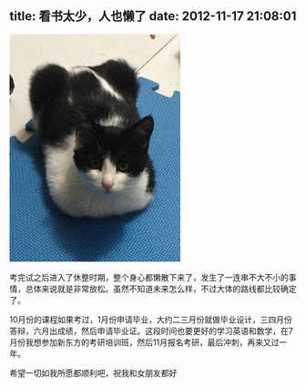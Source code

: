 title: 看书太少，人也懒了
date: 2012-11-17 21:08:01
---

[![](/uploads/2012/11/Vega.jpg "Vega")](/uploads/2012/11/Vega.jpg)

考完试之后进入了休整时期，整个身心都懒散下来了，发生了一连串不大不小的事情，总体来说就是非常放松。虽然不知道未来怎么样，不过大体的路线都比较确定了。

10月份的课程如果考过，1月份申请毕业，大约二三月份就做毕业设计，三四月份答辩，六月出成绩，然后申请毕业证。这段时间也要更好的学习英语和数学，在7月份我想参加新东方的考研培训班，然后11月报名考研，最后冲刺，再来又过一年。

希望一切如我所愿都顺利吧，祝我和女朋友都好
